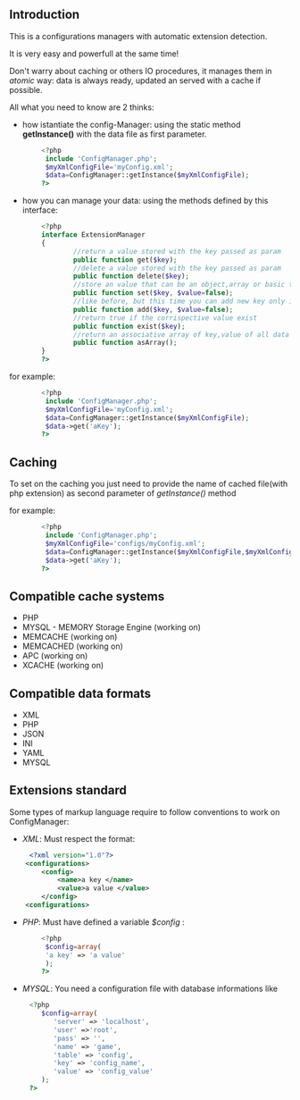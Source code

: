## Introduction

This is a configurations managers with automatic extension detection.

It is very easy and powerfull at the same time!


Don't warry about caching or others IO procedures, it manages them in _atomic_ way: data is always ready, updated an served with a cache if possible.


All what you need to know are 2 thinks:


* how istantiate the config-Manager: using the static method **getInstance()** with the data file as first parameter. 

``` php
        <?php
         include 'ConfigManager.php';
         $myXmlConfigFile='myConfig.xml';
         $data=ConfigManager::getInstance($myXmlConfigFile);
        ?>
```

* how you can manage your data:
using the methods defined by this interface:

``` php
        <?php
        interface ExtensionManager
        {
                //return a value stored with the key passed as param
                public function get($key);
                //delete a value stored with the key passed as param 
                public function delete($key);
                //store an value that can be an object,array or basic type in the corrispective existing key, or store all variables inside an array or object passed like key  
                public function set($key, $value=false);
                //like before, but this time you can add new key only if not exist
                public function add($key, $value=false);
                //return true if the corrispective value exist
                public function exist($key);
                //return an associative array of key,value of all data
                public function asArray();
        }
        ?>
```

for example:

``` php
        <?php
         include 'ConfigManager.php';
         $myXmlConfigFile='myConfig.xml';
         $data=ConfigManager::getInstance($myXmlConfigFile);
         $data->get('aKey'); 
        ?>
```

## Caching
To set on the caching you just need to provide the name of cached file(with php extension) as second parameter of _getInstance()_ method

for example:

``` php
        <?php
         include 'ConfigManager.php';
         $myXmlConfigFile='configs/myConfig.xml';
         $data=ConfigManager::getInstance($myXmlConfigFile,$myXmlConfigFile.'.php');
         $data->get('aKey'); 
        ?>
```

## Compatible cache systems 

* PHP
* MYSQL - MEMORY Storage Engine (working on)
* MEMCACHE (working on)
* MEMCACHED (working on)
* APC (working on)
* XCACHE (working on)

## Compatible data formats

* XML
* PHP
* JSON
* INI
* YAML
* MYSQL

## Extensions standard
Some types of markup language require to follow conventions to work on ConfigManager:
* _XML_:
 Must respect the format:

``` xml
     <?xml version="1.0"?>
    <configurations>
        <config>
            <name>a key </name>
            <value>a value </value>
        </config>
    <configurations>
```
* _PHP_: 
 Must have defined a variable _$config_ :

``` php
        <?php
         $config=array(
         'a key' => 'a value'
         );
        ?>
```
* _MYSQL_:
 You need a configuration file with database informations like
 
 ``` php
      <?php
         $config=array(
            'server' => 'localhost',
            'user' =>'root',
            'pass' => '',
            'name' => 'game',
            'table' => 'config',
            'key' => 'config_name',
            'value' => 'config_value'
         );
      ?>
```
 